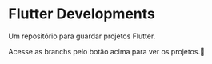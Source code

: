 # Flutter Developments
Um repositório para guardar projetos Flutter.

Acesse as branchs pelo botão acima para ver os projetos.📱

